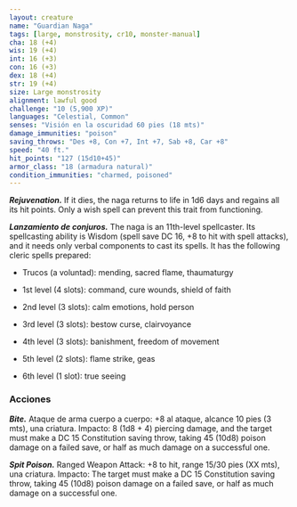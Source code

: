 ```yaml
---
layout: creature
name: "Guardian Naga"
tags: [large, monstrosity, cr10, monster-manual]
cha: 18 (+4)
wis: 19 (+4)
int: 16 (+3)
con: 16 (+3)
dex: 18 (+4)
str: 19 (+4)
size: Large monstrosity
alignment: lawful good
challenge: "10 (5,900 XP)"
languages: "Celestial, Common"
senses: "Visión en la oscuridad 60 pies (18 mts)"
damage_immunities: "poison"
saving_throws: "Des +8, Con +7, Int +7, Sab +8, Car +8"
speed: "40 ft."
hit_points: "127 (15d10+45)"
armor_class: "18 (armadura natural)"
condition_immunities: "charmed, poisoned"
---
```


***Rejuvenation.*** If it dies, the naga returns to life in 1d6 days and regains all its hit points. Only a wish spell can prevent this trait from functioning.

***Lanzamiento de conjuros.*** The naga is an 11th-level spellcaster. Its spellcasting ability is Wisdom (spell save DC 16, +8 to hit with spell attacks), and it needs only verbal components to cast its spells. It has the following cleric spells prepared:

* Trucos (a voluntad): mending, sacred flame, thaumaturgy

* 1st level (4 slots): command, cure wounds, shield of faith

* 2nd level (3 slots): calm emotions, hold person

* 3rd level (3 slots): bestow curse, clairvoyance

* 4th level (3 slots): banishment, freedom of movement

* 5th level (2 slots): flame strike, geas

* 6th level (1 slot): true seeing

### Acciones

***Bite.*** Ataque de arma cuerpo a cuerpo: +8 al ataque, alcance 10 pies (3 mts), una criatura. Impacto: 8 (1d8 + 4) piercing damage, and the target must make a DC 15 Constitution saving throw, taking 45 (10d8) poison damage on a failed save, or half as much damage on a successful one.

***Spit Poison.*** Ranged Weapon Attack: +8 to hit, range 15/30 pies (XX mts), una criatura. Impacto: The target must make a DC 15 Constitution saving throw, taking 45 (10d8) poison damage on a failed save, or half as much damage on a successful one.